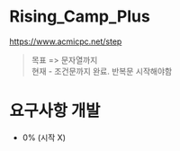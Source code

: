 # Rising_Camp_Plus

https://www.acmicpc.net/step
> 목표 => 문자열까지  
> 현재 - 조건문까지 완료. 반복문 시작해야함

# 요구사항 개발
- 0% (시작 X)